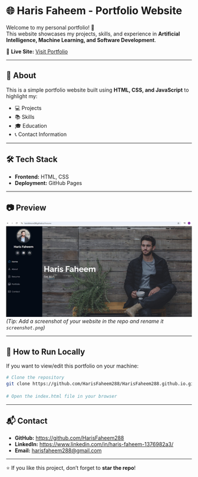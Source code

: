 ````markdown
````
# 🌐 Haris Faheem - Portfolio Website

Welcome to my personal portfolio! 🚀  
This website showcases my projects, skills, and experience in **Artificial Intelligence, Machine Learning, and Software Development**.  

🔗 **Live Site:** [Visit Portfolio](https://HarisFaheem288.github.io)  

---

## 📌 About
This is a simple portfolio website built using **HTML, CSS, and JavaScript** to highlight my:
- 💻 Projects
- 📚 Skills
- 🎓 Education
- 📞 Contact Information

---

## 🛠️ Tech Stack
- **Frontend:** HTML, CSS  
- **Deployment:** GitHub Pages  

---

## 📷 Preview
![Portfolio Screenshot](./s.jpg)  
*(Tip: Add a screenshot of your website in the repo and rename it `screenshot.png`)*

---

## 🚀 How to Run Locally
If you want to view/edit this portfolio on your machine:
```bash
# Clone the repository
git clone https://github.com/HarisFaheem288/HarisFaheem288.github.io.git

# Open the index.html file in your browser
````

---

## 📬 Contact

* **GitHub:** https://github.com/HarisFaheem288
* **LinkedIn:** https://www.linkedin.com/in/haris-faheem-1376982a3/
* **Email:** harisfaheem288@gmail.com

---

⭐ If you like this project, don’t forget to **star the repo**!



